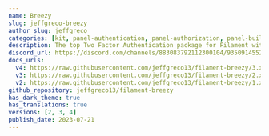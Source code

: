```yaml
---
name: Breezy
slug: jeffgreco-breezy
author_slug: jeffgreco
categories: [kit, panel-authentication, panel-authorization, panel-builder]
description: The top Two Factor Authentication package for Filament with customizable and extendable My Profile page, self-service update password, avatar support, and Sanctum token management.
discord_url: https://discord.com/channels/883083792112300104/935091455280709672
docs_urls:
  v4: https://raw.githubusercontent.com/jeffgreco13/filament-breezy/3.x/README.md
  v3: https://raw.githubusercontent.com/jeffgreco13/filament-breezy/2.x/README.md
  v2: https://raw.githubusercontent.com/jeffgreco13/filament-breezy/1.x/README.md
github_repository: jeffgreco13/filament-breezy
has_dark_theme: true
has_translations: true
versions: [2, 3, 4]
publish_date: 2023-07-21
---
```

